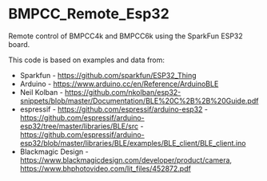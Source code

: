 # BMPCC_Remote_Esp32
Remote control of BMPCC4k and BMPCC6k using the SparkFun ESP32 board.

This code is based on examples and data from:
   - Sparkfun          - https://github.com/sparkfun/ESP32_Thing
   - Arduino           - https://www.arduino.cc/en/Reference/ArduinoBLE
   - Neil Kolban       - https://github.com/nkolban/esp32-snippets/blob/master/Documentation/BLE%20C%2B%2B%20Guide.pdf
   - espressif         - https://github.com/espressif/arduino-esp32
                       - https://github.com/espressif/arduino-esp32/tree/master/libraries/BLE/src
                       - https://github.com/espressif/arduino-esp32/blob/master/libraries/BLE/examples/BLE_client/BLE_client.ino
   - Blackmagic Design - https://www.blackmagicdesign.com/developer/product/camera, https://www.bhphotovideo.com/lit_files/452872.pdf

